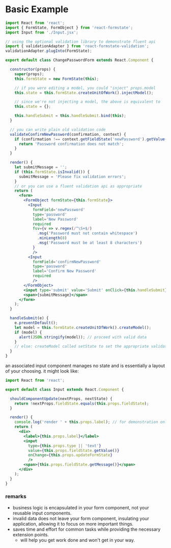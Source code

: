 # Basic Example

```jsx
import React from 'react';
import { FormState, FormObject } from 'react-formstate';
import Input from './Input.jsx';

// using the optional validation library to demonstrate fluent api
import { validationAdapter } from 'react-formstate-validation';
validationAdapter.plugInto(FormState);

export default class ChangePasswordForm extends React.Component {

  constructor(props) {
    super(props);
    this.formState = new FormState(this);

    // if you were editing a model, you could "inject" props.model
    this.state = this.formState.createUnitOfWork().injectModel();

    // since we're not injecting a model, the above is equivalent to
    this.state = {};

    this.handleSubmit = this.handleSubmit.bind(this);
  }

  // you can write plain old validation code
  validateConfirmNewPassword(confirmation, context) {
    if (confirmation !== context.getFieldState('newPassword').getValue()) {
      return 'Password confirmation does not match';
    }
  }

  render() {
    let submitMessage = '';
    if (this.formState.isInvalid()) {
      submitMessage = 'Please fix validation errors';
    }
    // or you can use a fluent validation api as appropriate
    return (
      <form>
        <FormObject formState={this.formState}>
          <Input
            formField='newPassword'
            type='password'
            label='New Password'
            required
            fsv={v => v.regex(/^\S+$/)
              .msg('Password must not contain whitespace')
              .minLength(8)
              .msg('Password must be at least 8 characters')
            }
            />
          <Input
            formField='confirmNewPassword'
            type='password'
            label='Confirm New Password'
            required
            />
        </FormObject>
        <input type='submit' value='Submit' onClick={this.handleSubmit} />
        <span>{submitMessage}</span>
      </form>
    );
  }

  handleSubmit(e) {
    e.preventDefault();
    let model = this.formState.createUnitOfWork().createModel();
    if (model) {
      alert(JSON.stringify(model)); // proceed with valid data
    }
    // else: createModel called setState to set the appropriate validation messages
  }
}
```

an associated input component manages no state and is essentially a layout of your choosing. it might look like:

```jsx
import React from 'react';

export default class Input extends React.Component {

  shouldComponentUpdate(nextProps, nextState) {
    return !nextProps.fieldState.equals(this.props.fieldState);
  }

  render() {
    console.log('render ' + this.props.label); // for demonstration only
    return (
      <div>
        <label>{this.props.label}</label>
        <input
          type={this.props.type || 'text'}
          value={this.props.fieldState.getValue()}
          onChange={this.props.updateFormState}
          />
        <span>{this.props.fieldState.getMessage()}</span>
      </div>
    );
  }
}
```

### remarks

- business logic is encapsulated in your form component, not your reusable input components.
- invalid data does not leave your form component, insulating your application, allowing it to focus on more important things.
- saves time and effort for common tasks while providing the necessary extension points.
  - will help you get work done and won't get in your way.
